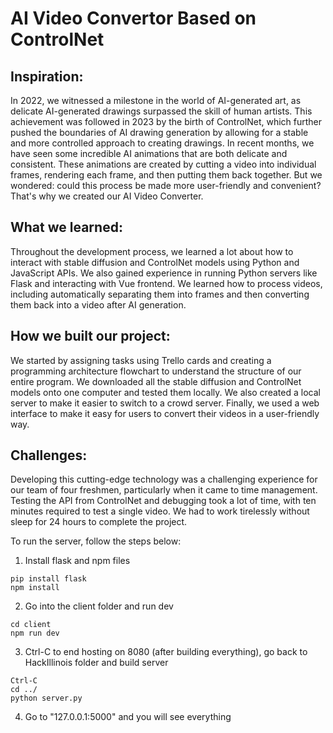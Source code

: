 # AI Video Convertor Based on ControlNet
## Inspiration:
In 2022, we witnessed a milestone in the world of AI-generated art, as delicate AI-generated drawings surpassed the skill of human artists. This achievement was followed in 2023 by the birth of ControlNet, which further pushed the boundaries of AI drawing generation by allowing for a stable and more controlled approach to creating drawings. In recent months, we have seen some incredible AI animations that are both delicate and consistent. These animations are created by cutting a video into individual frames, rendering each frame, and then putting them back together. But we wondered: could this process be made more user-friendly and convenient? That's why we created our AI Video Converter.

## What we learned:
Throughout the development process, we learned a lot about how to interact with stable diffusion and ControlNet models using Python and JavaScript APIs. We also gained experience in running Python servers like Flask and interacting with Vue frontend. We learned how to process videos, including automatically separating them into frames and then converting them back into a video after AI generation.

## How we built our project:
We started by assigning tasks using Trello cards and creating a programming architecture flowchart to understand the structure of our entire program. We downloaded all the stable diffusion and ControlNet models onto one computer and tested them locally. We also created a local server to make it easier to switch to a crowd server. Finally, we used a web interface to make it easy for users to convert their videos in a user-friendly way.

## Challenges:
Developing this cutting-edge technology was a challenging experience for our team of four freshmen, particularly when it came to time management. Testing the API from ControlNet and debugging took a lot of time, with ten minutes required to test a single video. We had to work tirelessly without sleep for 24 hours to complete the project.


To run the server, follow the steps below:
1. Install flask and npm files
```
pip install flask
npm install
```
2. Go into the client folder and run dev
```
cd client
npm run dev
```
3. Ctrl-C to end hosting on 8080 (after building everything), go back to HackIllinois folder and build server
```
Ctrl-C
cd ../
python server.py
```
4. Go to "127.0.0.1:5000" and you will see everything
